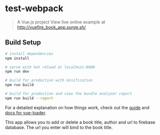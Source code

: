 # test-webpack

> A Vue.js project
> View live online example at http://vuefire_book_app.surge.sh/



## Build Setup

``` bash
# install dependencies
npm install

# serve with hot reload at localhost:8080
npm run dev

# build for production with minification
npm run build

# build for production and view the bundle analyzer report
npm run build --report
```

For a detailed explanation on how things work, check out the [guide](http://vuejs-templates.github.io/webpack/) and [docs for vue-loader](http://vuejs.github.io/vue-loader).

This app allows you to add or delete a book title, author and url to firebase database. 
The url you enter will bind to the book title.
